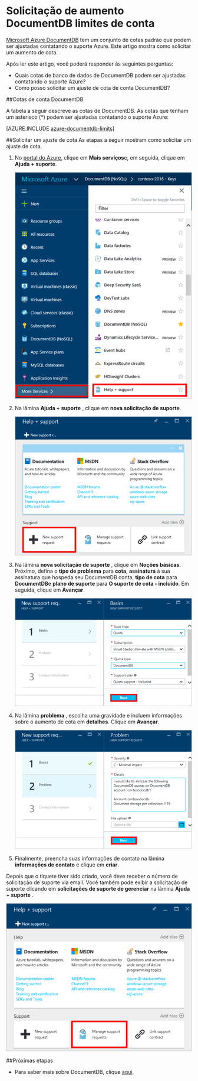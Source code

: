 <properties
    pageTitle="Solicitação de aumento cotas de conta DocumentDB | Microsoft Azure"
    description="Saiba como solicitar um ajuste cotas de banco de dados de DocumentDB como armazenamento de documentos e produtividade por conjunto."
    services="documentdb"
    authors="AndrewHoh"
    manager="jhubbard"
    editor="monicar"
    documentationCenter=""/>

<tags
    ms.service="documentdb"
    ms.workload="data-services"
    ms.tgt_pltfrm="na"
    ms.devlang="na"
    ms.topic="article"
    ms.date="08/25/2016"
    ms.author="anhoh"/>

# <a name="request-increased-documentdb-account-limits"></a>Solicitação de aumento DocumentDB limites de conta

[Microsoft Azure DocumentDB](https://azure.microsoft.com/services/documentdb/) tem um conjunto de cotas padrão que podem ser ajustadas contatando o suporte Azure.  Este artigo mostra como solicitar um aumento de cota.

Após ler este artigo, você poderá responder às seguintes perguntas:  

-   Quais cotas de banco de dados de DocumentDB podem ser ajustadas contatando o suporte Azure?
-   Como posso solicitar um ajuste de cota de conta DocumentDB?

##<a id="Quotas"></a>Cotas de conta DocumentDB

A tabela a seguir descreve as cotas de DocumentDB. As cotas que tenham um asterisco (*) podem ser ajustadas contatando o suporte Azure:

[AZURE.INCLUDE [azure-documentdb-limits](../../includes/azure-documentdb-limits.md)]


##<a id="RequestQuotaIncrease"></a>Solicitar um ajuste de cota
As etapas a seguir mostram como solicitar um ajuste de cota.

1. No [portal do Azure](https://portal.azure.com), clique em **Mais serviços**e, em seguida, clique em **Ajuda + suporte**.

    ![Captura de tela de iniciar a Ajuda e suporte](media/documentdb-increase-limits/helpsupport.png)

2. Na lâmina **Ajuda + suporte** , clique em **nova solicitação de suporte**.

    ![Captura de tela da criação de um tíquete](media/documentdb-increase-limits/getsupport.png)

3. Na lâmina **nova solicitação de suporte** , clique em **Noções básicas**. Próximo, defina o **tipo de problema** para **cota**, **assinatura** à sua assinatura que hospeda seu DocumentDB conta, **tipo de cota** para **DocumentDB**e **plano de suporte** para **O suporte de cota - incluído**. Em seguida, clique em **Avançar**.

    ![Captura de tela do tipo de solicitação de tíquete de suporte](media/documentdb-increase-limits/supportrequest1.png)

4. Na lâmina **problema** , escolha uma gravidade e incluem informações sobre o aumento de cota em **detalhes**. Clique em **Avançar**.

    ![Captura de tela do selecionador de assinatura de ingressos de suporte](media/documentdb-increase-limits/supportrequest2.png)

5. Finalmente, preencha suas informações de contato na lâmina **informações de contato** e clique em **criar**.

Depois que o tíquete tiver sido criado, você deve receber o número de solicitação de suporte via email.  Você também pode exibir a solicitação de suporte clicando em **solicitações de suporte de gerenciar** na lâmina **Ajuda + suporte** .

![Captura de tela de lâmina de solicitações de suporte](media/documentdb-increase-limits/supportrequest4.png)


##<a name="NextSteps"></a>Próximas etapas
- Para saber mais sobre DocumentDB, clique [aqui](http://azure.com/docdb).
